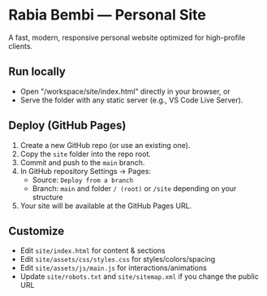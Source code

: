 # Rabia Bembi — Personal Site

A fast, modern, responsive personal website optimized for high-profile clients.

## Run locally
- Open "/workspace/site/index.html" directly in your browser, or
- Serve the folder with any static server (e.g., VS Code Live Server).

## Deploy (GitHub Pages)
1. Create a new GitHub repo (or use an existing one).
2. Copy the `site` folder into the repo root.
3. Commit and push to the `main` branch.
4. In GitHub repository Settings → Pages:
   - Source: `Deploy from a branch`
   - Branch: `main` and folder `/ (root)` or `/site` depending on your structure
5. Your site will be available at the GitHub Pages URL.

## Customize
- Edit `site/index.html` for content & sections
- Edit `site/assets/css/styles.css` for styles/colors/spacing
- Edit `site/assets/js/main.js` for interactions/animations
- Update `site/robots.txt` and `site/sitemap.xml` if you change the public URL